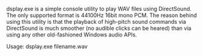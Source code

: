 dsplay.exe is a simple console utility to play WAV files using DirectSound. The only supported format is 44100Hz 16bit mono PCM.
The reason behind using this utility is that the playback of high-pitch sound commands via DirectSound
is much smoother (no audible clicks can be heared) than via using any other old-fashioned Windows audio APIs.

Usage: dsplay.exe filename.wav
